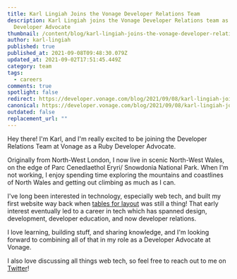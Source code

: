```yaml
---
title: Karl Lingiah Joins the Vonage Developer Relations Team
description: Karl Lingiah joins the Vonage Developer Relations team as a Ruby
  Developer Advocate
thumbnail: /content/blog/karl-lingiah-joins-the-vonage-developer-relations-team/karl-lingiah.png
author: karl-lingiah
published: true
published_at: 2021-09-08T09:48:30.079Z
updated_at: 2021-09-02T17:51:45.449Z
category: team
tags:
  - careers
comments: true
spotlight: false
redirect: https://developer.vonage.com/blog/2021/09/08/karl-lingiah-joins-the-vonage-developer-relations-team
canonical: https://developer.vonage.com/blog/2021/09/08/karl-lingiah-joins-the-vonage-developer-relations-team
outdated: false
replacement_url: ""
---
```

Hey there! I'm Karl, and I'm really excited to be joining the Developer Relations Team at Vonage as a Ruby Developer Advocate.

Originally from North-West London, I now live in scenic North-West Wales, on the edge of Parc Cenedlaethol Eryri/ Snowdonia National Park. When I'm not working, I enjoy spending time exploring the mountains and coastlines of North Wales and getting out climbing as much as I can.

I've long been interested in technology, especially web tech, and built my first website way back when [tables for layout](https://thehistoryoftheweb.com/tables-layout-absurd/) was still a thing! That early interest eventually led to a career in tech which has spanned design, development, developer education, and now developer relations.

I love learning, building stuff, and sharing knowledge, and I'm looking forward to combining all of that in my role as a Developer Advocate at Vonage.

I also love discussing all things web tech, so feel free to reach out to me on [Twitter](https://twitter.com/KarlLingiah)!